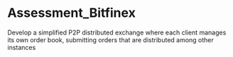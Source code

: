 # Assessment_Bitfinex
Develop a simplified P2P distributed exchange where each client manages its own order book, submitting orders that are distributed among other instances
